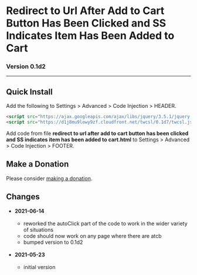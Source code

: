 # Redirect to Url After Add to Cart Button Has Been Clicked and SS Indicates Item Has Been Added to Cart

### Version 0.1d2

---

## Quick Install

Add the following to Settings > Advanced > Code Injection > HEADER.

```html
<script src="https://ajax.googleapis.com/ajax/libs/jquery/3.5.1/jquery.min.js"></script>
<script src="https://d1j8mu9lowy9zf.cloudfront.net/twcsl/0.1d7/twcsl.js"></script>
```

Add code from file **redirect to url after add to cart button has been clicked
and SS indicates item has been added to cart.html** to Settings > Advanced >
Code Injection > FOOTER.

## Make a Donation

Please consider [making a donation](https://github.com/tomsWebConsulting/twcsl#make-a-donation).

## Changes

* **2021-06-14**
<br><br>
  * reworked the autoClick part of the code to work in the wider variety of
    situations
  * code should now work on any page where there are atcb
  * bumped version to 0.1d2
  <br><br>
* **2021-05-23**
<br><br>
  * initial version
